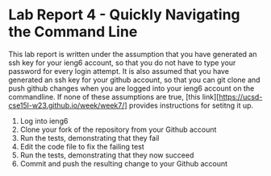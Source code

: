 # Lab Report 4 - Quickly Navigating the Command Line

This lab report is written under the assumption that you have generated an ssh key for your ieng6 account, so that you do not have to type your password for every login attempt. It is also assumed that you have generated an ssh key for your github account, so that you can git clone and push github changes when you are logged into your ieng6 account on the commandline. If none of these assumptions are true, [this link][https://ucsd-cse15l-w23.github.io/week/week7/] provides instructions for setitng it up.

1. Log into ieng6
2. Clone your fork of the repository from your Github account
3. Run the tests, demonstrating that they fail
4. Edit the code file to fix the failing test
5. Run the tests, demonstrating that they now succeed
6. Commit and push the resulting change to your Github account
